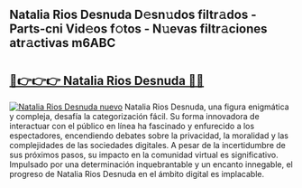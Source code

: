 ## Natalia Rios Desnuda D𝚎sn𝚞dos filtr𝚊dos - Parts-cni Vid𝚎os f𝚘tos - N𝚞evas filtr𝚊ciones atr𝚊ctivas m6ABC

# <h2><a href="http://mbctzq0.tromn.icu/?c=Natalia+Rios+Desnuda">🔗👉👉👉 Natalia Rios Desnuda 🔗🔗</a></h2>

[![Natalia Rios Desnuda nuevo](https://i.imgur.com/pEAQMta.gif)](http://mbctzq0.tromn.icu/?c=Natalia+Rios+Desnuda)
Natalia Rios Desnuda, una figura enigmática y compleja, desafía la categorización fácil. Su forma innovadora de interactuar con el público en línea ha fascinado y enfurecido a los espectadores, encendiendo debates sobre la privacidad, la moralidad y las complejidades de las sociedades digitales. A pesar de la incertidumbre de sus próximos pasos, su impacto en la comunidad virtual es significativo. Impulsado por una determinación inquebrantable y un encanto innegable, el progreso de Natalia Rios Desnuda en el ámbito digital es implacable.

